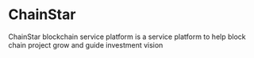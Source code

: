 # ChainStar
ChainStar blockchain service platform is a service platform to help block chain project grow and guide investment vision
